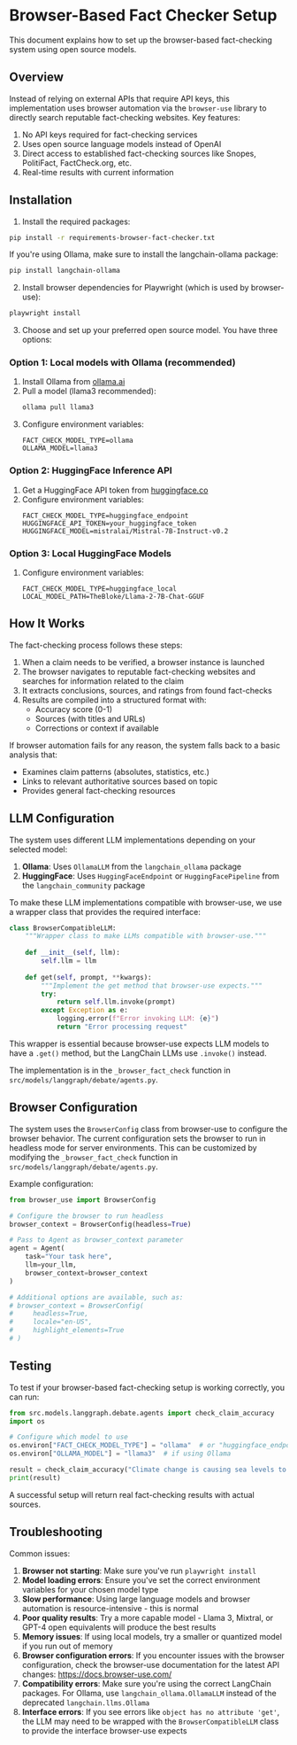# Browser-Based Fact Checker Setup

This document explains how to set up the browser-based fact-checking system using open source models.

## Overview

Instead of relying on external APIs that require API keys, this implementation uses browser automation via the `browser-use` library to directly search reputable fact-checking websites. Key features:

1. No API keys required for fact-checking services
2. Uses open source language models instead of OpenAI
3. Direct access to established fact-checking sources like Snopes, PolitiFact, FactCheck.org, etc.
4. Real-time results with current information

## Installation

1. Install the required packages:

```bash
pip install -r requirements-browser-fact-checker.txt
```

If you're using Ollama, make sure to install the langchain-ollama package:

```bash
pip install langchain-ollama
```

2. Install browser dependencies for Playwright (which is used by browser-use):

```bash
playwright install
```

3. Choose and set up your preferred open source model. You have three options:

### Option 1: Local models with Ollama (recommended)

1. Install Ollama from [ollama.ai](https://ollama.ai/)
2. Pull a model (llama3 recommended):
   ```bash
   ollama pull llama3
   ```
3. Configure environment variables:
   ```
   FACT_CHECK_MODEL_TYPE=ollama
   OLLAMA_MODEL=llama3
   ```

### Option 2: HuggingFace Inference API

1. Get a HuggingFace API token from [huggingface.co](https://huggingface.co/settings/tokens)
2. Configure environment variables:
   ```
   FACT_CHECK_MODEL_TYPE=huggingface_endpoint
   HUGGINGFACE_API_TOKEN=your_huggingface_token
   HUGGINGFACE_MODEL=mistralai/Mistral-7B-Instruct-v0.2
   ```

### Option 3: Local HuggingFace Models

1. Configure environment variables:
   ```
   FACT_CHECK_MODEL_TYPE=huggingface_local
   LOCAL_MODEL_PATH=TheBloke/Llama-2-7B-Chat-GGUF
   ```

## How It Works

The fact-checking process follows these steps:

1. When a claim needs to be verified, a browser instance is launched
2. The browser navigates to reputable fact-checking websites and searches for information related to the claim
3. It extracts conclusions, sources, and ratings from found fact-checks
4. Results are compiled into a structured format with:
   - Accuracy score (0-1)
   - Sources (with titles and URLs)
   - Corrections or context if available

If browser automation fails for any reason, the system falls back to a basic analysis that:
- Examines claim patterns (absolutes, statistics, etc.)
- Links to relevant authoritative sources based on topic
- Provides general fact-checking resources

## LLM Configuration

The system uses different LLM implementations depending on your selected model:

1. **Ollama**: Uses `OllamaLLM` from the `langchain_ollama` package
2. **HuggingFace**: Uses `HuggingFaceEndpoint` or `HuggingFacePipeline` from the `langchain_community` package

To make these LLM implementations compatible with browser-use, we use a wrapper class that provides the required interface:

```python
class BrowserCompatibleLLM:
    """Wrapper class to make LLMs compatible with browser-use."""
    
    def __init__(self, llm):
        self.llm = llm
    
    def get(self, prompt, **kwargs):
        """Implement the get method that browser-use expects."""
        try:
            return self.llm.invoke(prompt)
        except Exception as e:
            logging.error(f"Error invoking LLM: {e}")
            return "Error processing request"
```

This wrapper is essential because browser-use expects LLM models to have a `.get()` method, but the LangChain LLMs use `.invoke()` instead.

The implementation is in the `_browser_fact_check` function in `src/models/langgraph/debate/agents.py`.

## Browser Configuration

The system uses the `BrowserConfig` class from browser-use to configure the browser behavior. The current configuration sets the browser to run in headless mode for server environments. This can be customized by modifying the `_browser_fact_check` function in `src/models/langgraph/debate/agents.py`.

Example configuration:
```python
from browser_use import BrowserConfig

# Configure the browser to run headless
browser_context = BrowserConfig(headless=True)

# Pass to Agent as browser_context parameter
agent = Agent(
    task="Your task here",
    llm=your_llm,
    browser_context=browser_context
)

# Additional options are available, such as:
# browser_context = BrowserConfig(
#     headless=True,
#     locale="en-US",
#     highlight_elements=True
# )
```

## Testing

To test if your browser-based fact-checking setup is working correctly, you can run:

```python
from src.models.langgraph.debate.agents import check_claim_accuracy
import os

# Configure which model to use
os.environ["FACT_CHECK_MODEL_TYPE"] = "ollama"  # or "huggingface_endpoint" or "huggingface_local"
os.environ["OLLAMA_MODEL"] = "llama3"  # if using Ollama

result = check_claim_accuracy("Climate change is causing sea levels to rise")
print(result)
```

A successful setup will return real fact-checking results with actual sources.

## Troubleshooting

Common issues:

1. **Browser not starting**: Make sure you've run `playwright install`
2. **Model loading errors**: Ensure you've set the correct environment variables for your chosen model type
3. **Slow performance**: Using large language models and browser automation is resource-intensive - this is normal
4. **Poor quality results**: Try a more capable model - Llama 3, Mixtral, or GPT-4 open equivalents will produce the best results
5. **Memory issues**: If using local models, try a smaller or quantized model if you run out of memory
6. **Browser configuration errors**: If you encounter issues with the browser configuration, check the browser-use documentation for the latest API changes: https://docs.browser-use.com/
7. **Compatibility errors**: Make sure you're using the correct LangChain packages. For Ollama, use `langchain_ollama.OllamaLLM` instead of the deprecated `langchain.llms.Ollama`
8. **Interface errors**: If you see errors like `object has no attribute 'get'`, the LLM may need to be wrapped with the `BrowserCompatibleLLM` class to provide the interface browser-use expects 
